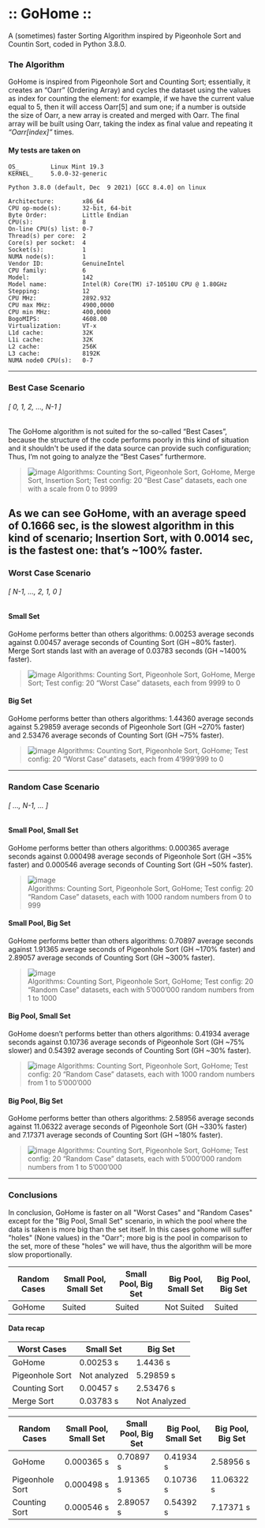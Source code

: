 # :: GoHome ::

A (sometimes) faster Sorting Algorithm inspired by Pigeonhole Sort and Countin Sort, coded in Python 3.8.0.

### The Algorithm 

GoHome is inspired from Pigeonhole Sort and Counting Sort; essentially, it creates an “Oarr” (Ordering Array) and cycles the dataset using the values as index for counting the element: for example, if we have the current value equal to 5, then it will access Oarr[5] and sum one; if a number is outside the size of Oarr, a new array is created and merged with Oarr.
The final array will be built using Oarr, taking the index as final value and repeating it *“Oarr[index]”* times.

#### My tests are taken on 

```
OS_         Linux Mint 19.3
KERNEL_     5.0.0-32-generic

Python 3.8.0 (default, Dec  9 2021) [GCC 8.4.0] on linux

Architecture:        x86_64
CPU op-mode(s):      32-bit, 64-bit
Byte Order:          Little Endian
CPU(s):              8
On-line CPU(s) list: 0-7
Thread(s) per core:  2
Core(s) per socket:  4
Socket(s):           1
NUMA node(s):        1
Vendor ID:           GenuineIntel
CPU family:          6
Model:               142
Model name:          Intel(R) Core(TM) i7-10510U CPU @ 1.80GHz
Stepping:            12
CPU MHz:             2892.932
CPU max MHz:         4900,0000
CPU min MHz:         400,0000
BogoMIPS:            4608.00
Virtualization:      VT-x
L1d cache:           32K
L1i cache:           32K
L2 cache:            256K
L3 cache:            8192K
NUMA node0 CPU(s):   0-7
```

------------
### Best Case Scenario 
###### [ 0, 1, 2, …, N-1 ]


The GoHome algorithm is not suited for the so-called “Best Cases”, because the structure of the code performs poorly in this kind of situation and it shouldn't be used if the data source can provide such configuration; Thus, I’m not going to analyze the “Best Cases” furthermore.

>![image](./readme/images/01.png) Algorithms: Counting Sort, Pigeonhole Sort, GoHome, Merge Sort, Insertion Sort;
Test config: 20 “Best Case” datasets, each one with a scale from 0 to 9999 



As we can see GoHome, with an average speed of 0.1666 sec, is the slowest algorithm in this kind of scenario; Insertion Sort, with 0.0014 sec, is the fastest one: that’s ~100% faster. 
------------
### Worst Case Scenario 
###### [ N-1, …, 2, 1, 0 ]

#### Small Set

GoHome performs better than others algorithms: 
0.00253 average seconds against
0.00457 average seconds of Counting Sort (GH ~80% faster).
Merge Sort stands last with an average of 0.03783 seconds (GH  ~1400% faster).

> ![image](./readme/images/02.png)
Algorithms: Counting Sort, Pigeonhole Sort, GoHome, Merge Sort;
Test config: 20 “Worst Case” datasets, each from 9999 to 0


#### Big Set

GoHome performs better than others algorithms: 
1.44360 average seconds against
5.29859 average seconds of Pigeonhole Sort (GH ~270% faster) and
2.53476 average seconds of Counting Sort (GH ~75% faster).

>![image](./readme/images/03.png)
Algorithms: Counting Sort, Pigeonhole Sort, GoHome;
Test config: 20 “Worst Case” datasets, each from 4’999’999 to 0

------------
### Random Case Scenario
###### [ …, N-1, … ] 
#### Small Pool, Small Set

GoHome performs better than others algorithms: 
0.000365 average seconds against 
0.000498 average seconds of Pigeonhole Sort (GH ~35% faster) and 
0.000546 average seconds of Counting Sort (GH ~50% faster).

>![image](./readme/images/04.png)  
 Algorithms: Counting Sort, Pigeonhole Sort, GoHome;
Test config: 20 “Random Case” datasets, each with 1000 random numbers from 0 to 999



#### Small Pool, Big Set
    
GoHome performs better than others algorithms: 
0.70897 average seconds against 
1.91365 average seconds of Pigeonhole Sort (GH ~170% faster) and 
2.89057 average seconds of Counting Sort (GH ~300% faster).

>![image](./readme/images/05.png)  
 Algorithms: Counting Sort, Pigeonhole Sort, GoHome;
Test config: 20 “Random Case” datasets, each with 5’000’000 random numbers from 1 to 1000




#### Big Pool, Small Set

GoHome doesn’t performs better than others algorithms: 
0.41934 average seconds against
0.10736 average seconds of Pigeonhole Sort (GH ~75% slower) and 
0.54392 average seconds of Counting Sort (GH ~30% faster).

>![image](./readme/images/06.png)
Algorithms: Counting Sort, Pigeonhole Sort, GoHome;
Test config: 20 “Random Case” datasets, each with 1000 random numbers from 1 to 5’000’000



#### Big Pool, Big Set

GoHome performs better than others algorithms: 
2.58956 average seconds against 
11.06322 average seconds of Pigeonhole Sort (GH ~330% faster) and 
7.17371 average seconds of Counting Sort (GH ~180% faster).

>![image](./readme/images/07.png) Algorithms: Counting Sort, Pigeonhole Sort, GoHome;
Test config: 20 “Random Case” datasets, each with 5’000’000 random numbers from 1 to 5’000’000

------------

### Conclusions

In conclusion, GoHome is faster on all "Worst Cases" and "Random Cases" except for the "Big Pool, Small Set" scenario, in which the pool where the data is taken is more big than the set itself. In this cases gohome will suffer "holes" (None values) in the "Oarr"; more big is the pool in comparison to the set, more of these "holes" we will have, thus the algorithm will be more slow proportionally.

| Random Cases | Small Pool, Small Set | Small Pool, Big Set | Big Pool, Small Set |  Big Pool, Big Set  | 
| ------------ | ------------ | ------------ |  ------------ | ------------ |
| GoHome | Suited | Suited| Not Suited | Suited |  


#### Data recap



| Worst Cases   |   Small Set  | Big Set |
| ------------ | ------------ | ------------ |
| GoHome  |  0.00253 s | 1.4436 s  |
|  Pigeonhole Sort | Not analyzed  |   5.29859 s  |
|  Counting Sort |  0.00457 s  |   2.53476 s  |
|  Merge Sort |  0.03783 s   |  Not Analyzed |



| Random Cases | Small Pool, Small Set | Small Pool, Big Set | Big Pool, Small Set |  Big Pool, Big Set  | 
| ------------ | ------------ | ------------ |  ------------ | ------------ |
| GoHome | 0.000365 s | 0.70897 s | 0.41934 s | 2.58956 s |  
|  Pigeonhole Sort | 0.000498 s | 1.91365 s| 0.10736 s| 11.06322 s| 
| Counting Sort| 0.000546 s| 2.89057 s| 0.54392 s| 7.17371 s| 



